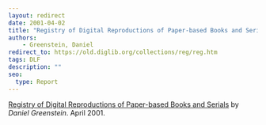 ```yaml
---
layout: redirect
date: 2001-04-02
title: "Registry of Digital Reproductions of Paper-based Books and Serials"
authors: 
    - Greenstein, Daniel
redirect_to: https://old.diglib.org/collections/reg/reg.htm
tags: DLF
description: ""
seo:
  type: Report
---
```


<p class="sectionhead"><a href="https://old.diglib.org/collections/reg/regfunc.htm" target="_blank" rel="noopener noreferrer">Registry of Digital Reproductions of Paper-based Books and Serials</a> by <em>Daniel Greenstein</em>. April 2001.</p>
